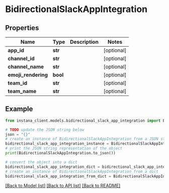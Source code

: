 # BidirectionalSlackAppIntegration


## Properties

Name | Type | Description | Notes
------------ | ------------- | ------------- | -------------
**app_id** | **str** |  | [optional] 
**channel_id** | **str** |  | [optional] 
**channel_name** | **str** |  | [optional] 
**emoji_rendering** | **bool** |  | [optional] 
**team_id** | **str** |  | [optional] 
**team_name** | **str** |  | [optional] 

## Example

```python
from instana_client.models.bidirectional_slack_app_integration import BidirectionalSlackAppIntegration

# TODO update the JSON string below
json = "{}"
# create an instance of BidirectionalSlackAppIntegration from a JSON string
bidirectional_slack_app_integration_instance = BidirectionalSlackAppIntegration.from_json(json)
# print the JSON string representation of the object
print(BidirectionalSlackAppIntegration.to_json())

# convert the object into a dict
bidirectional_slack_app_integration_dict = bidirectional_slack_app_integration_instance.to_dict()
# create an instance of BidirectionalSlackAppIntegration from a dict
bidirectional_slack_app_integration_from_dict = BidirectionalSlackAppIntegration.from_dict(bidirectional_slack_app_integration_dict)
```
[[Back to Model list]](../README.md#documentation-for-models) [[Back to API list]](../README.md#documentation-for-api-endpoints) [[Back to README]](../README.md)


